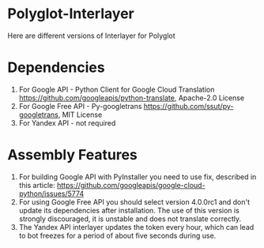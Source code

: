 # Polyglot-Interlayer
Here are different versions of Interlayer for Polyglot
# Dependencies
1. For Google API - Python Client for Google Cloud Translation https://github.com/googleapis/python-translate, Apache-2.0 License
2. For Google Free API - Py-googletrans https://github.com/ssut/py-googletrans, MIT License
3. For Yandex API - not required
# Assembly Features
1. For building Google API with PyInstaller you need to use fix, described in this article: https://github.com/googleapis/google-cloud-python/issues/5774
2. For using Google Free API you should select version 4.0.0rc1 and don't update its dependencies after installation. The use of this version is strongly discouraged, it is unstable and does not translate correctly.
3. The Yandex API interlayer updates the token every hour, which can lead to bot freezes for a period of about five seconds during use.
